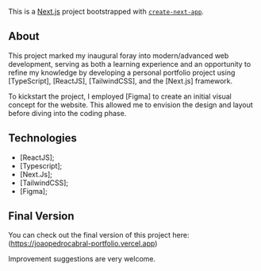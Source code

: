 This is a [Next.js](https://nextjs.org/) project bootstrapped with [`create-next-app`](https://github.com/vercel/next.js/tree/canary/packages/create-next-app).

## About

This project marked my inaugural foray into modern/advanced web development, serving as both a learning experience and an opportunity to refine my knowledge by developing a personal portfolio project using [TypeScript], [ReactJS], [TailwindCSS], and the [Next.js] framework.

To kickstart the project, I employed [Figma] to create an initial visual concept for the website. This allowed me to envision the design and layout before diving into the coding phase.

## Technologies

- [ReactJS];
- [Typescript];
- [Next.Js];
- [TailwindCSS];
- [Figma];

## Final Version

You can check out the final version of this project here: (https://joaopedrocabral-portfolio.vercel.app)

Improvement suggestions are very welcome.
